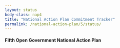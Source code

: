 ```yaml
---
layout: status
body-class: nap4
title: "National Action Plan Commitment Tracker"
permalink: /national-action-plan/5/status/
---
```


#### Fifth Open Government National Action Plan
